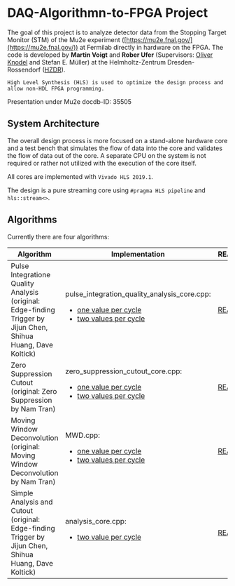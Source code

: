 # DAQ-Algorithmn-to-FPGA Project

The goal of this project is to analyze detector data from the Stopping Target Monitor (STM) of the Mu2e experiment ([https://mu2e.fnal.gov/](https://mu2e.fnal.gov/)) at Fermilab directly in hardware on the FPGA. The code is developed by **Martin Voigt** and **Rober Ufer** (Supervisors: [Oliver Knodel](mailto:o.knodel@hzdr.de) and Stefan E. Müller) at the Helmholtz-Zentrum Dresden-Rossendorf ([HZDR](https://www.hzdr.de)).

    High Level Synthesis (HLS) is used to optimize the design process and allow non-HDL FPGA programming.

Presentation under Mu2e docdb-ID: 35505

## System Architecture
The overall design process is more focused on a stand-alone hardware core and
a test bench that simulates the flow of data into the core and validates the flow of data out of the
core. A separate CPU on the system is not required or rather not utilized with
the execution of the core itself.

All cores are implemented with `Vivado HLS 2019.1`.

The design is a pure streaming core using `#pragma HLS pipeline` and `hls::stream<>`.

## Algorithms
Currently there are four algorithms:

Algorithm | Implementation | README
---|---|---
Pulse Integratione Quality Analysis <br> (original: Edge-finding Trigger by Jijun Chen, Shihua Huang, Dave Koltick) |  pulse_integration_quality_analysis_core.cpp: <ul><li> [one value per cycle](pulse_integration_quality_analysis/one_value_per_cycle/pulse_integration_quality_analysis_core.cpp) </li><li> [two values per cycle](pulse_integration_quality_analysis/two_values_per_cycle/pulse_integration_quality_analysis_core.cpp) </li></ul> | [README](pulse_integration_quality_analysis/README.md)
Zero Suppression Cutout <br> (original: Zero Suppression by Nam Tran) | zero_suppression_cutout_core.cpp: <ul><li> [one value per cycle](zero_suppression_cutout/one_value_per_cycle/zero_suppression_cutout_core.cpp) </li><li> [two values per cycle](zero_suppression_cutout/two_values_per_cycle/zero_suppression_cutout_core.cpp) </li></ul> | [README](zero_suppression_cutout/README.md)
Moving Window Deconvolution <br> (original: Moving Window Deconvolution by Nam Tran) | MWD.cpp: <ul><li> [one value per cycle](experimental_cores/MWD_one_value_per_cycle/MWD.cpp) </li><li> [two values per cycle](experimental_cores/MWD_two_values_per_cycle/MWD.cpp) </li></ul> | [README](experimental_cores/README.md)
Simple Analysis and Cutout <br> (original: Edge-finding Trigger by Jijun Chen, Shihua Huang, Dave Koltick) | analysis_core.cpp: <ul><li> [two value per cycle](experimental_cores/simple_analysis_and_cutout_core/analysis_core.cpp) </li></ul> | [README](experimental_cores/README.md)
